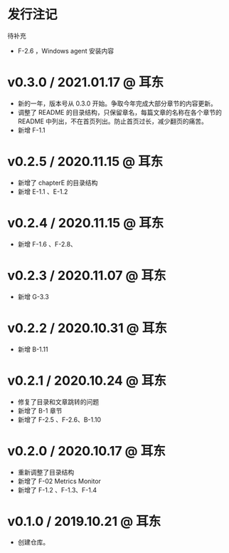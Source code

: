 # 发行注记

待补充
* F-2.6 ，Windows agent 安装内容

# v0.3.0 / 2021.01.17 @ 耳东

* 新的一年，版本号从 0.3.0 开始。争取今年完成大部分章节的内容更新。
* 调整了 README 的目录结构，只保留章名，每篇文章的名称在各个章节的 README 中列出，不在首页列出。防止首页过长，减少翻页的痛苦。
* 新增 F-1.1


# v0.2.5 / 2020.11.15 @ 耳东

* 新增了 chapterE 的目录结构
* 新增 E-1.1 、E-1.2 

# v0.2.4 / 2020.11.15 @ 耳东

* 新增 F-1.6 、F-2.8、

# v0.2.3 / 2020.11.07 @ 耳东

* 新增 G-3.3 

# v0.2.2 / 2020.10.31 @ 耳东

* 新增 B-1.11 


# v0.2.1 / 2020.10.24 @ 耳东

* 修复了目录和文章跳转的问题
* 新增了 B-1 章节
* 新增了 F-2.5 、F-2.6、B-1.10


# v0.2.0 / 2020.10.17 @ 耳东

* 重新调整了目录结构
* 新增了 F-02 Metrics Monitor
* 新增了 F-1.2 、F-1.3、F-1.4 

# v0.1.0 / 2019.10.21 @ 耳东

* 创建仓库。
